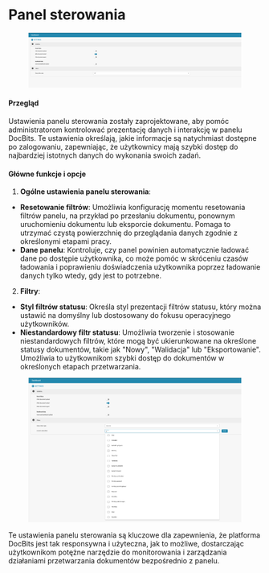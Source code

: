 # Panel sterowania

<figure><img src="../../../.gitbook/assets/Bildschirmfoto 2024-05-08 um 10.23.17.png" alt=""><figcaption></figcaption></figure>

#### Przegląd

Ustawienia panelu sterowania zostały zaprojektowane, aby pomóc administratorom kontrolować prezentację danych i interakcję w panelu DocBits. Te ustawienia określają, jakie informacje są natychmiast dostępne po zalogowaniu, zapewniając, że użytkownicy mają szybki dostęp do najbardziej istotnych danych do wykonania swoich zadań.

#### Główne funkcje i opcje

1. **Ogólne ustawienia panelu sterowania**:
* **Resetowanie filtrów**: Umożliwia konfigurację momentu resetowania filtrów panelu, na przykład po przesłaniu dokumentu, ponownym uruchomieniu dokumentu lub eksporcie dokumentu. Pomaga to utrzymać czystą powierzchnię do przeglądania danych zgodnie z określonymi etapami pracy.
* **Dane panelu**: Kontroluje, czy panel powinien automatycznie ładować dane po dostępie użytkownika, co może pomóc w skróceniu czasów ładowania i poprawieniu doświadczenia użytkownika poprzez ładowanie danych tylko wtedy, gdy jest to potrzebne.
2. **Filtry**:
* **Styl filtrów statusu**: Określa styl prezentacji filtrów statusu, który można ustawić na domyślny lub dostosowany do fokusu operacyjnego użytkowników.
* **Niestandardowy filtr statusu**: Umożliwia tworzenie i stosowanie niestandardowych filtrów, które mogą być ukierunkowane na określone statusy dokumentów, takie jak "Nowy", "Walidacja" lub "Eksportowanie". Umożliwia to użytkownikom szybki dostęp do dokumentów w określonych etapach przetwarzania.

<figure><img src="../../../.gitbook/assets/Bildschirmfoto 2024-05-08 um 10.23.48.png" alt=""><figcaption></figcaption></figure>

Te ustawienia panelu sterowania są kluczowe dla zapewnienia, że platforma DocBits jest tak responsywna i użyteczna, jak to możliwe, dostarczając użytkownikom potężne narzędzie do monitorowania i zarządzania działaniami przetwarzania dokumentów bezpośrednio z panelu.
